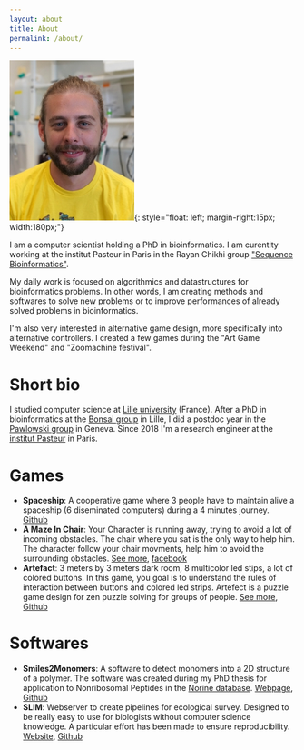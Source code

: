 ```yaml
---
layout: about
title: About
permalink: /about/
---
```


![profile](/assets/profile.jpg){: style="float: left; margin-right:15px; width:180px;"}

I am a computer scientist holding a PhD in bioinformatics.
I am curentlty working at the institut Pasteur in Paris in the Rayan Chikhi group ["Sequence Bioinformatics"](https://research.pasteur.fr/en/team/sequence-bioinformatics/).

My daily work is focused on algorithmics and datastructures for bioinformatics problems.
In other words, I am creating methods and softwares to solve new problems or to improve performances of already solved problems in bioinformatics.

I'm also very interested in alternative game design, more specifically into alternative controllers.
I created a few games during the "Art Game Weekend" and "Zoomachine festival".

# Short bio

I studied computer science at [Lille university](https://www.univ-lille.fr/home/) (France).
After a PhD in bioinformatics at the [Bonsai group](http://cristal.univ-lille.fr/bonsai/) in Lille, I did a postdoc year in the [Pawlowski group](https://genev.unige.ch/research/laboratory/Jan-Pawlowski) in Geneva.
Since 2018 I'm a research engineer at the [institut Pasteur](https://research.pasteur.fr/en/member/yoann-dufresne/) in Paris.

# Games

* **Spaceship**: A cooperative game where 3 people have to maintain alive a spaceship (6 diseminated computers) during a 4 minutes journey. [Github](https://github.com/yoann-dufresne/Spaceship_node)
* **A Maze In Chair**: Your Character is running away, trying to avoid a lot of incoming obstacles.
The chair where you sat is the only way to help him.
The character follow your chair movments, help him to avoid the surrounding obstacles.
[See more](https://shakethatbutton.com/a-maze-in-chair/), [facebook](https://www.facebook.com/amazeinchair/)
* **Artefact**: 3 meters by 3 meters dark room, 8 multicolor led stips, a lot of colored buttons.
In this game, you goal is to understand the rules of interaction between buttons and colored led strips.
Artefect is a puzzle game design for zen puzzle solving for groups of people.
[See more](http://bidouilleurslibristes.org/Artefact/), [Github](https://github.com/yoann-dufresne/Artefact)

# Softwares

* **Smiles2Monomers**: A software to detect monomers into a 2D structure of a polymer. The software was created during my PhD thesis for application to Nonribosomal Peptides in the [Norine database](https://bioinfo.lifl.fr/norine/). [Webpage](https://bioinfo.lifl.fr/norine/smiles2monomers.jsp), [Github](https://github.com/yoann-dufresne/Smiles2Monomers)
* **SLIM**: Webserver to create pipelines for ecological survey. Designed to be really easy to use for biologists without computer science knowledge. A particular effort has been made to ensure reproducibility. [Website](https://trtcrd.github.io/SLIM/), [Github](https://github.com/yoann-dufresne/SLIM)

